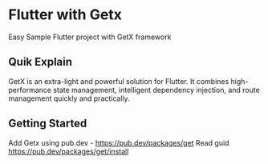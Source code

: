 # Flutter with Getx

  Easy Sample Flutter project with GetX framework 

## Quik Explain 

  GetX is an extra-light and powerful solution for Flutter. It combines high-performance state management, intelligent dependency injection, and route    management quickly and practically.

## Getting Started

  Add Getx using pub.dev - https://pub.dev/packages/get
  Read guid https://pub.dev/packages/get/install


  
  
